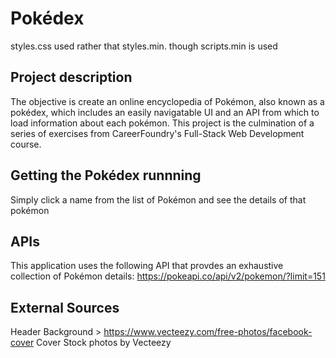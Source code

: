 # Pokédex

styles.css used rather that styles.min. though scripts.min is used

## Project description

The objective is create an online encyclopedia of Pokémon, also known as a pokédex, which includes an easily navigatable UI and an API from which to load information about each pokémon. This project is the culmination of a series of exercises from CareerFoundry's Full-Stack Web Development course.

## Getting the Pokédex runnning

Simply click a name from the list of Pokémon and see the details of that pokémon

## APIs

This application uses the following API that provdes an exhaustive collection of Pokémon details: https://pokeapi.co/api/v2/pokemon/?limit=151

## External Sources
Header Background > https://www.vecteezy.com/free-photos/facebook-cover  Cover Stock photos by Vecteezy